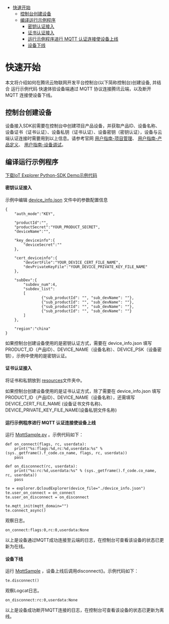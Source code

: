 * [快速开始](#快速开始)
  *  [控制台创建设备](#控制台创建设备)
  *  [编译运行示例程序](#编译运行示例程序)
     *  [密钥认证接入](#密钥认证接入)
     *  [证书认证接入](#证书认证接入)
     *  [运行示例程序进行 MQTT 认证连接使设备上线](#运行示例程序进行-MQTT-认证连接使设备上线)
     *  [设备下线](#设备下线)

# 快速开始
本文将介绍如何在腾讯云物联网开发平台控制台(以下简称控制台)创建设备, 并结合 运行示例代码 快速体验设备端通过 MQTT 协议连接腾讯云端，以及断开 MQTT 连接使设备下线。

## 控制台创建设备

设备接入SDK前需要在控制台中创建项目产品设备，并获取产品ID、设备名称、设备证书（证书认证）、设备私钥（证书认证）、设备密钥（密钥认证），设备与云端认证连接时需要用到以上信息。请参考官网 [用户指南-项目管理](https://cloud.tencent.com/document/product/1081/40290)、 [用户指南-产品定义](https://cloud.tencent.com/document/product/1081/34739)、 [用户指南-设备调试](https://cloud.tencent.com/document/product/1081/34741)。

## 编译运行示例程序

[下载IoT Explorer Python-SDK Demo示例代码](../README.md#下载IoT-Explorer-Python-SDK-Demo示例代码)

#### 密钥认证接入

示例中编辑 [device_info.json](../src/test/resources/device_info.json) 文件中的参数配置信息

```
{
    "auth_mode":"KEY",

    "productId":"",
    "productSecret":"YOUR_PRODUCT_SECRET",
    "deviceName":"",

    "key_deviceinfo":{    
        "deviceSecret":""
    },

    "cert_deviceinfo":{
        "devCertFile":"YOUR_DEVICE_CERT_FILE_NAME",
        "devPrivateKeyFile":"YOUR_DEVICE_PRIVATE_KEY_FILE_NAME"
    },

    "subDev":{
        "subdev_num":4,
        "subdev_list":
        [
                {"sub_productId": "", "sub_devName": ""},
                {"sub_productId": "", "sub_devName": ""},
                {"sub_productId": "", "sub_devName": ""},
                {"sub_productId": "", "sub_devName": ""}
        ]     
    },
	
    "region":"china"
}
```
如果控制台创建设备使用的是密钥认证方式，需要在 device_info.json 填写 PRODUCT_ID（产品ID）、DEVICE_NAME（设备名称）、DEVICE_PSK（设备密钥），示例中使用的是密钥认证。

#### 证书认证接入

将证书和私钥放到 [resources](../src/test/resources/)文件夹中。

如果控制台创建设备使用的是证书认证方式，除了需要在 device_info.json 填写 PRODUCT_ID（产品ID）、DEVICE_NAME（设备名称），还需填写 DEVICE_CERT_FILE_NAME (设备证书文件名称)、DEVICE_PRIVATE_KEY_FILE_NAME(设备私钥文件名称)

#### 运行示例程序进行 MQTT 认证连接使设备上线

运行 [MqttSample.py](../src/test/java/MqttSample.java) 。示例代码如下：

```
def on_connect(flags, rc, userdata):
    print("%s:flags:%d,rc:%d,userdata:%s" % (sys._getframe().f_code.co_name, flags, rc, userdata))
    pass

def on_disconnect(rc, userdata):
    print("%s:rc:%d,userdata:%s" % (sys._getframe().f_code.co_name, rc, userdata))
    pass
    
te = explorer.QcloudExplorer(device_file="./device_info.json")
te.user_on_connect = on_connect
te.user_on_disconnect = on_disconnect

te.mqtt_init(mqtt_domain="")
te.connect_async()

```

观察日志。

```
on_connect:flags:0,rc:0,userdata:None
```

以上是设备通过MQTT成功连接至云端的日志，在控制台可查看该设备的状态已更新为在线。

#### 设备下线

运行 [MqttSample](../src) ，设备上线后调用disconnect()。示例代码如下：

```
te.disconnect()
```

观察Logcat日志。

```
on_disconnect:rc:0,userdata:None
```
以上是设备成功断开MQTT连接的日志，在控制台可查看该设备的状态已更新为离线。
